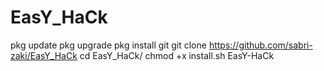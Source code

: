 # EasY_HaCk
pkg update
pkg upgrade
pkg install git
git clone https://github.com/sabri-zaki/EasY_HaCk 
cd EasY_HaCk/
chmod +x install.sh
EasY-HaCk
